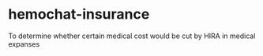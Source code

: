 # hemochat-insurance
To determine whether certain medical cost would be cut by HIRA in medical expanses

